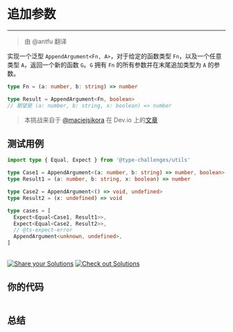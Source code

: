 # 追加参数
---

> 由 @antfu 翻译

实现一个泛型 `AppendArgument<Fn, A>`，对于给定的函数类型 `Fn`，以及一个任意类型 `A`，返回一个新的函数 `G`。`G` 拥有 `Fn` 的所有参数并在末尾追加类型为 `A` 的参数。

```typescript
type Fn = (a: number, b: string) => number

type Result = AppendArgument<Fn, boolean> 
// 期望是 (a: number, b: string, x: boolean) => number
```

> 本挑战来自于 [@maciejsikora](https://github.com/maciejsikora) 在 Dev.io 上的[文章](https://dev.to/macsikora/advanced-typescript-exercises-question-4-495c)

## 测试用例
```ts
import type { Equal, Expect } from '@type-challenges/utils'

type Case1 = AppendArgument<(a: number, b: string) => number, boolean>
type Result1 = (a: number, b: string, x: boolean) => number

type Case2 = AppendArgument<() => void, undefined>
type Result2 = (x: undefined) => void

type cases = [
  Expect<Equal<Case1, Result1>>,
  Expect<Equal<Case2, Result2>>,
  // @ts-expect-error
  AppendArgument<unknown, undefined>,
]

```
<!--info-footer-start--><br> <a href="https://tsch.js.org/191/answer" target="_blank"><img src="https://img.shields.io/badge/-Share%20your%20Solutions-teal" alt="Share your Solutions"/></a> <a href="https://tsch.js.org/191/solutions" target="_blank"><img src="https://img.shields.io/badge/-Check%20out%20Solutions-de5a77?logo=awesome-lists&amp;logoColor=white" alt="Check out Solutions"/></a> <!--info-footer-end-->

## 你的代码

```ts

```
## 总结

>